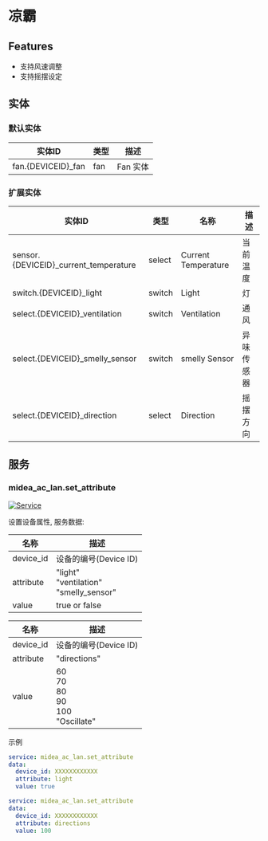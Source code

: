 # 凉霸

## Features

- 支持风速调整
- 支持摇摆设定

## 实体

### 默认实体

| 实体ID              | 类型 | 描述     |
| ------------------- | ---- | -------- |
| fan.{DEVICEID}\_fan | fan  | Fan 实体 |

### 扩展实体

| 实体ID                                 | 类型   | 名称                | 描述       |
| -------------------------------------- | ------ | ------------------- | ---------- |
| sensor.{DEVICEID}\_current_temperature | select | Current Temperature | 当前温度   |
| switch.{DEVICEID}\_light               | switch | Light               | 灯         |
| select.{DEVICEID}\_ventilation         | switch | Ventilation         | 通风       |
| select.{DEVICEID}\_smelly_sensor       | switch | smelly Sensor       | 异味传感器 |
| select.{DEVICEID}\_direction           | select | Direction           | 摇摆方向   |

## 服务

### midea_ac_lan.set_attribute

[![Service](https://my.home-assistant.io/badges/developer_call_service.svg)](https://my.home-assistant.io/redirect/developer_call_service/?service=midea_ac_lan.set_attribute)

设置设备属性, 服务数据:

| 名称      | 描述                                          |
| --------- | --------------------------------------------- |
| device_id | 设备的编号(Device ID)                         |
| attribute | "light"<br/>"ventilation"<br/>"smelly_sensor" |
| value     | true or false                                 |

| 名称      | 描述                                            |
| --------- | ----------------------------------------------- |
| device_id | 设备的编号(Device ID)                           |
| attribute | "directions"                                    |
| value     | 60<br/>70<br/>80<br/>90<br/>100<br/>"Oscillate" |

示例

```yaml
service: midea_ac_lan.set_attribute
data:
  device_id: XXXXXXXXXXXX
  attribute: light
  value: true
```

```yaml
service: midea_ac_lan.set_attribute
data:
  device_id: XXXXXXXXXXXX
  attribute: directions
  value: 100
```
